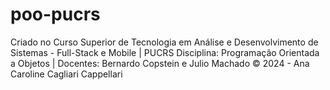# poo-pucrs
 Criado no Curso Superior de Tecnologia em Análise e Desenvolvimento de Sistemas - Full-Stack e Mobile | PUCRS Disciplina: Programação Orientada a Objetos | Docentes: Bernardo Copstein e Julio Machado © 2024 - Ana Caroline Cagliari Cappellari
